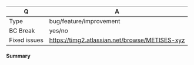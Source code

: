 <!-- Fill in the relevant information below to help triage your pull request. -->

|      Q       |   A
|------------- | -----------
| Type         | bug/feature/improvement
| BC Break     | yes/no
| Fixed issues | https://timg2.atlassian.net/browse/METISES-xyz

#### Summary

<!-- Provide a summary your change. -->
